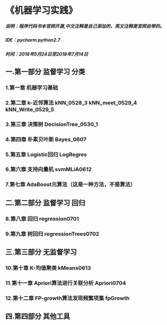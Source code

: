# 《机器学习实践》
##### 说明：程序代码书本官网开源,中文注释是自己添加的，英文注释是官网自带的。
##### IDE：pycharm  python2.7
##### 时间：2018年5月24日至2018年7月14日<dr>
  
## 一.第一部分 监督学习 分类
### 1.第一章 机器学习基础
### 2.第二章 k-近邻算法  kNN_0528_3 kNN_meet_0529_4 kNN_Write_0529_5
### 3.第三章 决策树  DecisionTree_0530_1
### 4.第四章 朴素贝叶斯 Bayes_0607
### 5.第五章 Logistic回归 LogRegres
### 6.第六章 支持向量机 svmMLiA0612
### 7.第七章 AdaBoost元算法（这是一种方法，不是算法）
## 二.第二部分 监督学习 回归
### 8.第八章 回归 regression0701
### 9.第九章 树回归 regressionTrees0702
## 三.第三部分 无监督学习
### 10.第十章 K-均值聚类 kMeans0613
### 11.第十一章 Apriori算法进行关联分析 Apriori0704
### 12.第十二章 FP-growth算法发现频繁项集 fpGrowth
## 四.第四部分 其他工具
